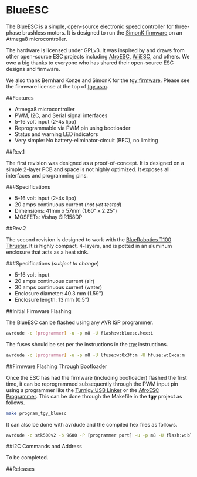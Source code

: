 BlueESC
=======

The BlueESC is a simple, open-source electronic speed controller for three-phase brushless motors. It is designed to run the [SimonK firmware](http://github.com/sim-/tgy) on an Atmega8 microcontroller.

The hardware is licensed under GPLv3. It was inspired by and draws from other open-source ESC projects including [AfroESC](https://code.google.com/p/afrodevices/), [WiiESC](https://code.google.com/p/wii-esc/), and others. We owe a big thanks to everyone who has shared their open-source ESC designs and firmware.

We also thank Bernhard Konze and SimonK for the [tgy firmware](http://github.com/sim-/tgy). Please see the firmware license at the top of [tgy.asm](https://github.com/rjehangir/tgy/blob/master/tgy.asm).

##Features

* Atmega8 microcontroller
* PWM, I2C, and Serial signal interfaces
* 5-16 volt input (2-4s lipo)
* Reprogrammable via PWM pin using bootloader
* Status and warning LED indicators
* Very simple: No battery-eliminator-circuit (BEC), no limiting

##Rev.1

The first revision was designed as a proof-of-concept. It is designed on a simple 2-layer PCB and space is not highly optimized. It exposes all interfaces and programming pins.

###Specifications

* 5-16 volt input (2-4s lipo)
* 20 amps continuous current (*not yet tested*)
* Dimensions: 41mm x 57mm (1.60" x 2.25")
* MOSFETs: Vishay SiR158DP

##Rev.2

The second revision is designed to work with the [BlueRobotics T100 Thruster](http://www.bluerobotics.com/thruster/). It is highly compact, 4-layers, and is potted in an aluminum enclosure that acts as a heat sink. 

###Specifications (*subject to change*)

* 5-16 volt input
* 20 amps continuous current (air)
* 30 amps continuous current (water)
* Enclosure diameter: 40.3 mm (1.59")
* Enclosure length: 13 mm (0.5")

##Initial Firmware Flashing

The BlueESC can be flashed using any AVR ISP programmer.

```bash
avrdude -c [programmer] -u -p m8 -U flash:w:bluesc.hex:i 
```

The fuses should be set per the instructions in the [tgy](http://github.com/sim-/tgy) instructions.

```bash
avrdude -c [programmer] -u -p m8 -U lfuse:w:0x3f:m -U hfuse:w:0xca:m
```

##Firmware Flashing Through Bootloader

Once the ESC has had the firmware (including bootloader) flashed the first time, it can be reprogrammed subsequently through the PWM input pin using a programmer like the [Turnigy USB Linker](http://www.hobbyking.com/hobbyking/store/__10628__turnigy_usb_linker_for_aquastar_super_brain.html) or the [AfroESC Programmer](http://www.hobbyking.com/hobbyking/store/__39437__afro_esc_usb_programming_tool.html). This can be done through the Makefile in the **tgy** project as follows.

```bash
make program_tgy_bluesc
```

It can also be done with avrdude and the compiled hex files as follows.

```bash
avrdude -c stk500v2 -b 9600 -P [programmer port] -u -p m8 -U flash:w:bluesc.hex:i
```

##I2C Commands and Address

To be completed.

##Releases
